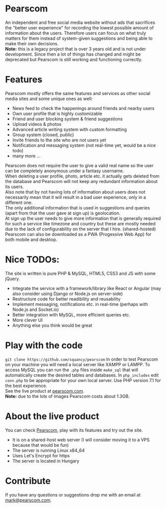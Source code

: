 # Pearscom
An independent and free social media website without ads that sacrifices the "better user experience" for recording the lowest possible amount of information about the users. Therefore users can focus on what truly matters for them instead of system-given suggestions and being able to make their own decisions.<br>
<b>Note:</b> this is a legacy project that is over 3 years old and is not under development. Since then a lot of things has changed and might be deprecated but Pearscom is still working and functioning currectly.

# Features
Pearscom mostly offers the same features and services as other social media sites and some unique ones as well:
  - News feed to check the happenings around friends and nearby users
  - Own user profile that is highly customizable
  - Friend and user blocking system & friend suggestions
  - Upload videos & photos
  - Advanced article writing system with custom formatting
  - Group system (closed, public)
  - Invite friends to the site who are not users yet
  - Notification and messaging system (not real-time yet, would be a nice todo)
  - many more ...

Pearscom does not require the user to give a valid real name so the user can be completely anonymous under a fantasy username.<br>
When deleting a user profile, photo, article etc. it actually gets deleted from the database and Pearscom will not keep any redundant information about its users.<br>
Also note that by not having lots of information about users does not necessarily mean that it will result in a bad user experience, only in a different one.<br>
The only additional information that is used in suggestions and queries (apart from that the user gave at sign up) is geolocation.<br>
At sign up the user needs to give more information that is generally required for such a service like timezone and country but these are mostly needed due to the lack of configurability on the server that I hire. (shared-hosted)
Pearscom can also be downloaded as a PWA (Progessive Web App) for both mobile and desktop.

# Nice TODOs:
The site is written is pure PHP & MySQL, HTML5, CSS3 and JS with some jQuery.
  - Integrate the service with a framework/library like React or Angular (may also consider using Django or Node.js on server-side)
  - Restructure code for better readibility and reusability
  - Implement messaging, notifications etc. in real-time (perhaps with Node.js and Socket.io)
  - Better integration with MySQL, more efficient queries etc.
  - More clever UI
  - Anything else you think would be great
 
# Play with the code
`git clone https://github.com/squancy/pearscom`
In order to test Pearscom on your machine you will need a local server like XAMPP or LAMPP. To access MySQL you can run the `.php` files inside `make_sql` that will automatically create the desired tables and databases. In `php_includes` edit `conn.php` to be appropriate for your own local server. Use PHP version 7.1 for the best experience.<br>
See the live product at <a href="https://www.pearscom.com/">pearscom.com</a>.<br>
<b>Note:</b> due to the lots of images Pearscom costs about 1.3GB.

# About the live product
You can check <a href="https://www.pearscom.com/">Pearscom</a>, play with its features and try out the site.<br>
  - It is on a shared-host web server (I will consider moving it to a VPS because that would be fun)
  - The server is running Linux x84_64
  - Uses Let's Encrypt for https
  - The server is located in Hungary

# Contribute
If you have any questions or suggestions drop me with an email at <a href="mailto:mark@pearscom.com">mark@pearscom.com</a>.

